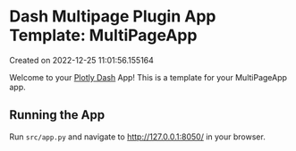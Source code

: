 # Dash Multipage Plugin App Template: MultiPageApp

Created on 2022-12-25 11:01:56.155164

Welcome to your [Plotly Dash](https://plotly.com/dash/) App! This is a template for your MultiPageApp app.

## Running the App

Run `src/app.py` and navigate to http://127.0.0.1:8050/ in your browser.
